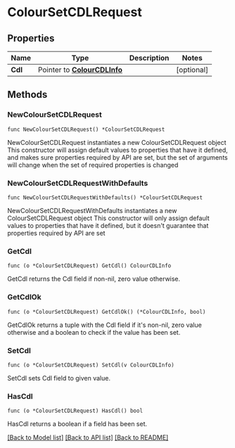 # ColourSetCDLRequest

## Properties

Name | Type | Description | Notes
------------ | ------------- | ------------- | -------------
**Cdl** | Pointer to [**ColourCDLInfo**](ColourCDLInfo.md) |  | [optional] 

## Methods

### NewColourSetCDLRequest

`func NewColourSetCDLRequest() *ColourSetCDLRequest`

NewColourSetCDLRequest instantiates a new ColourSetCDLRequest object
This constructor will assign default values to properties that have it defined,
and makes sure properties required by API are set, but the set of arguments
will change when the set of required properties is changed

### NewColourSetCDLRequestWithDefaults

`func NewColourSetCDLRequestWithDefaults() *ColourSetCDLRequest`

NewColourSetCDLRequestWithDefaults instantiates a new ColourSetCDLRequest object
This constructor will only assign default values to properties that have it defined,
but it doesn't guarantee that properties required by API are set

### GetCdl

`func (o *ColourSetCDLRequest) GetCdl() ColourCDLInfo`

GetCdl returns the Cdl field if non-nil, zero value otherwise.

### GetCdlOk

`func (o *ColourSetCDLRequest) GetCdlOk() (*ColourCDLInfo, bool)`

GetCdlOk returns a tuple with the Cdl field if it's non-nil, zero value otherwise
and a boolean to check if the value has been set.

### SetCdl

`func (o *ColourSetCDLRequest) SetCdl(v ColourCDLInfo)`

SetCdl sets Cdl field to given value.

### HasCdl

`func (o *ColourSetCDLRequest) HasCdl() bool`

HasCdl returns a boolean if a field has been set.


[[Back to Model list]](../README.md#documentation-for-models) [[Back to API list]](../README.md#documentation-for-api-endpoints) [[Back to README]](../README.md)


